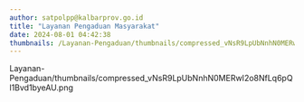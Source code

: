 ```yaml
---
author: satpolpp@kalbarprov.go.id
title: "Layanan Pengaduan Masyarakat"
date: 2024-08-01 04:42:38
thumbnails: /Layanan-Pengaduan/thumbnails/compressed_vNsR9LpUbNnhN0MERwI2o8NfLq6pQl1Bvd1byeAU.png
---
```

<p>Layanan-Pengaduan/thumbnails/compressed_vNsR9LpUbNnhN0MERwI2o8NfLq6pQl1Bvd1byeAU.png</p>
